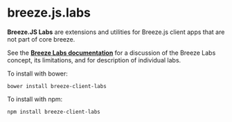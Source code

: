 breeze.js.labs
==============

**Breeze.JS Labs** are extensions and utilities for Breeze.js client apps that are not part of core breeze.

See the [**Breeze Labs documentation**](http://www.breezejs.com/documentation/what-are-breeze-labs) for a discussion of the Breeze Labs concept, its limitations, and for description of individual labs.

To install with bower:

```bower install breeze-client-labs```

To install with npm:

```npm install breeze-client-labs```
